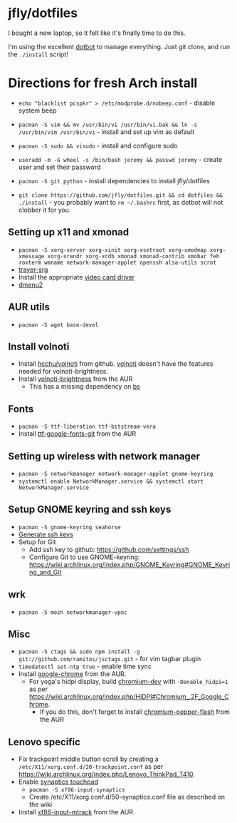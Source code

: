 jfly/dotfiles
=============

I bought a new laptop, so it felt like it's finally time to do this.

I'm using the excellent [dotbot](https://github.com/anishathalye/dotbot) to
manage everything. Just git clone, and run the `./install` script!

# Directions for fresh Arch install

- `echo "blacklist pcspkr" > /etc/modprobe.d/nobeep.conf` - disable system beep
- `pacman -S vim && mv /usr/bin/vi /usr/bin/vi.bak && ln -s /usr/bin/vim /usr/bin/vi` - install and set up vim as default

- `pacman -S sudo && visudo` - install and configure sudo
- `useradd -m -G wheel -s /bin/bash jeremy && passwd jeremy` - create user and set their password

- `pacman -S git python` - install dependencies to install jfly/dotfiles
- `git clone https://github.com/jfly/dotfiles.git && cd dotfiles && ./install` - you probably want to `rm ~/.bashrc` first, as dotbot will not clobber it for you.


## Setting up x11 and xmonad
- `pacman -S xorg-server xorg-xinit xorg-xsetroot xorg-xmodmap xorg-xmessage xorg-xrandr xorg-xrdb xmonad xmonad-contrib xmobar feh roxterm wmname network-manager-applet openssh alsa-utils scrot`
- [trayer-srg](https://aur.archlinux.org/packages/trayer-srg-git/)
- Install the appropriate [video card driver](https://wiki.archlinux.org/index.php/xorg#Driver_installation)
- [dmenu2](https://aur.archlinux.org/packages/dmenu2/)

## AUR utils
- `pacman -S wget base-devel`

## Install volnoti
- Install [hcchu/volnoti](https://github.com/hcchu/volnoti#new-options-in-this-fork) from github. [volnoti](https://aur.archlinux.org/packages/volnoti) doesn't have the features needed for volnoti-brightness.
- Install [volnoti-brightness](https://aur.archlinux.org/packages/volnoti-brightness-git/) from the AUR
    - This has a missing dependency on [bs](https://www.archlinux.org/packages/extra/i686/bc/)


## Fonts
- `pacman -S ttf-liberation ttf-bitstream-vera`
- Install [ttf-google-fonts-git](https://aur.archlinux.org/packages/ttf-google-fonts-git/) from the AUR

## Setting up wireless with network manager
- `pacman -S networkmanager network-manager-applet gnome-keyring`
- `systemctl enable NetworkManager.service && systemctl start NetworkManager.service`

## Setup GNOME keyring and ssh keys
- `pacman -S gnome-keyring seahorse`
- [Generate ssh keys](https://help.github.com/articles/generating-ssh-keys/)
- Setup for Git
    - Add ssh key to github: https://github.com/settings/ssh
    - Configure Git to use GNOME-keyring: https://wiki.archlinux.org/index.php/GNOME_Keyring#GNOME_Keyring_and_Git

## wrk
- `pacman -S mosh networkmanager-vpnc`

## Misc
- `pacman -S ctags && sudo npm install -g git://github.com/ramitos/jsctags.git` - for vim tagbar plugin
- `timedatectl set-ntp true` - enable time sync
- Install [google-chrome](https://aur.archlinux.org/packages/go/google-chrome/google-chrome.tar.gz) from the AUR.
    - For yoga's hidpi display, build [chromium-dev](https://aur.archlinux.org/packages/chromium-dev/) with `-Denable_hidpi=1` as per https://wiki.archlinux.org/index.php/HiDPI#Chromium_.2F_Google_Chrome.
        - If you do this, don't forget to install [chromium-pepper-flash](https://aur.archlinux.org/packages/chromium-pepper-flash/) from the AUR

## Lenovo specific
- Fix trackpoint middle button scroll by creating a `/etc/X11/xorg.conf.d/20-trackpoint.conf` as per https://wiki.archlinux.org/index.php/Lenovo_ThinkPad_T410.
- Enable [synaptics touchpad](https://wiki.archlinux.org/index.php/Touchpad_Synaptics)
    - `pacman -S xf86-input-synaptics`
    - Create /etc/X11/xorg.conf.d/50-synaptics.conf file as described on the wiki
- Install [xf86-input-mtrack](https://aur.archlinux.org/packages/xf/xf86-input-mtrack/xf86-input-mtrack.tar.gz) from the AUR.
